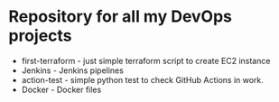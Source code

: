 # Repository for all my DevOps projects 
 - first-terraform - just simple terraform script to create EC2 instance
 - Jenkins - Jenkins pipelines
 - action-test - simple python test to check GitHub Actions in work.
 - Docker - Docker files